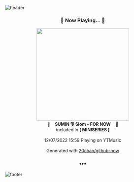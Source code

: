 ![header](https://capsule-render.vercel.app/api?type=wave&height=170&section=header&text=Hi.%20I'm%20SHIFT&fontColor=090707&fontAlignX=45&fontAlignY=65&fontSize=100)

<h3 align="center">🎵 Now Playing... 🎵</h3>
<p align="center">
  <a href="https://music.youtube.com/watch?v=hvPs9JuAthU">
    <img width="300" src="https://lh3.googleusercontent.com/i3i5yxwSGHcWhWi2DhH1yKk0Lp-N3-Vi2k7KPt6YXxy3HJISukflL5LynbDCb4qKRZh4wuBhtPLGxqHg">
  </a>
  <br>
  🎵&nbsp&nbsp&nbsp <b>SUMIN 및 Slom - FOR NOW</b> &nbsp&nbsp&nbsp🎵
  <br>
  included in <b>[ MINISERIES ]</b>
  
  <br />
  <br />
  12/07/2022 15:59 Playing on YTMusic
  <br />
  <br />
  Generated with <a href="https://github.com/20chan/github-now">20chan/github-now</a>
</p>

<h3 align="center">•••</h3>

![footer](https://capsule-render.vercel.app/api?type=wave&height=150&section=footer)
